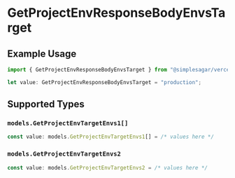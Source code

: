 # GetProjectEnvResponseBodyEnvsTarget

## Example Usage

```typescript
import { GetProjectEnvResponseBodyEnvsTarget } from "@simplesagar/vercel/models/getprojectenvop.js";

let value: GetProjectEnvResponseBodyEnvsTarget = "production";
```

## Supported Types

### `models.GetProjectEnvTargetEnvs1[]`

```typescript
const value: models.GetProjectEnvTargetEnvs1[] = /* values here */
```

### `models.GetProjectEnvTargetEnvs2`

```typescript
const value: models.GetProjectEnvTargetEnvs2 = /* values here */
```

